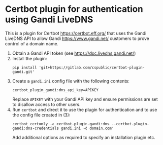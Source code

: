 # Certbot plugin for authentication using Gandi LiveDNS

This is a plugin for Certbot https://certbot.eff.org/ that uses the Gandi
LiveDNS API to allow Gandi https://www.gandi.net/
customers to prove control of a domain name.

1. Obtain a Gandi API token (see https://doc.livedns.gandi.net/)
2. Install the plugin:
   ```
   pip install 'git+https://gitlab.com/cspublic/certbot-plugin-gandi.git'
   ```
3. Create a `gandi.ini` config file with the following contents:
   ```
   certbot_plugin_gandi:dns_api_key=APIKEY
   ```
   Replace `APIKEY` with your Gandi API key and ensure permissions are set
   to disallow access to other users.
4. Run `certbot` and direct it to use the plugin for authentication and to use
   the config file created in (3): 
   ```
   certbot certonly -a certbot-plugin-gandi:dns --certbot-plugin-gandi:dns-credentials gandi.ini -d domain.com'
   ```
   Add additional options as required to specify an installation plugin etc.
   

   
